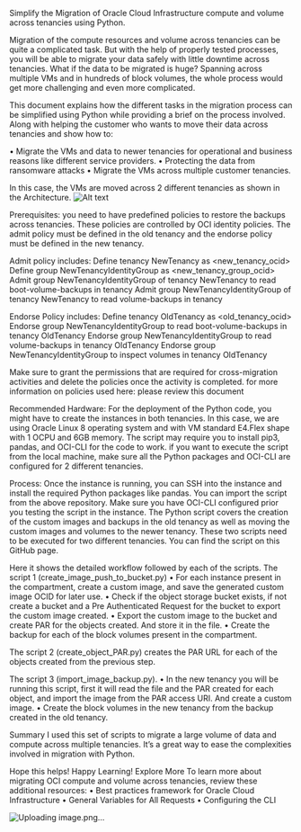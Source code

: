 Simplify the Migration of Oracle Cloud Infrastructure compute and volume across tenancies using Python.

Migration of the compute resources and volume across tenancies can be quite a complicated task. But with the help of properly tested processes, you will be able to migrate your data safely with little downtime across tenancies. What if the data to be migrated is huge? Spanning across multiple VMs and in hundreds of block volumes, the whole process would get more challenging and even more complicated.

This document explains how the different tasks in the migration process can be simplified using Python while providing a brief on the process involved. Along with helping the customer who wants to move their data across tenancies and show how to:

•	Migrate the VMs and data to newer tenancies for operational and business reasons like different service providers.
•	Protecting the data from ransomware attacks
•	 Migrate the VMs across multiple customer tenancies.

In this case, the VMs are moved across 2 different tenancies as shown in the Architecture.
![Alt text](https://github.com/Lucifer970901/cross-tenancy-migration-of-compute-and-volume-in-OCI-using-python/blob/main/cross_tenancy_migration.png)
 

Prerequisites:
you need to have predefined policies to restore the backups across tenancies. These policies are controlled by OCI identity policies. The admit policy must be defined in the old tenancy and the endorse policy must be defined in the new tenancy.

Admit policy includes:
Define tenancy NewTenancy as <new_tenancy_ocid>
Define group NewTenancyIdentityGroup as <new_tenancy_group_ocid>
Admit group NewTenancyIdentityGroup of tenancy NewTenancy to read boot-volume-backups in tenancy
Admit group NewTenancyIdentityGroup of tenancy NewTenancy to read volume-backups in tenancy 

Endorse Policy includes:
Define tenancy OldTenancy as <old_tenancy_ocid>
Endorse group NewTenancyIdentityGroup to read boot-volume-backups in tenancy OldTenancy
Endorse group NewTenancyIdentityGroup to read volume-backups in tenancy OldTenancy
Endorse group NewTenancyIdentityGroup to inspect volumes in tenancy OldTenancy

Make sure to grant the permissions that are required for cross-migration activities and  delete the policies once the activity is completed.
for more information on policies used here: please review this document 

Recommended Hardware:
For the deployment of the Python code, you might have to create the instances in both tenancies. In this case, we are using Oracle Linux 8 operating system and with VM standard E4.Flex shape with 1 OCPU and 6GB memory. The script may require you to install pip3, pandas, and OCI-CLI for the code to work.
if you want to execute the script from the local machine, make sure all the Python packages and OCI-CLI are configured for 2 different tenancies.

Process:
Once the instance is running, you can SSH into the instance and install the required Python packages like pandas. You can import the script from the above repository. Make sure you have OCI-CLI configured prior you testing the script in the instance. The Python script covers the creation of the custom images and backups in the old tenancy as well as moving the custom images and volumes to the newer tenancy. These  two scripts need to be executed for two different tenancies. You can find the script on this GitHub page.


Here it shows the detailed workflow followed by each of the scripts.
 The script 1 (create_image_push_to_bucket.py)
•	For each instance present in the compartment, create a custom image, and save the generated custom image OCID for later use.
•	Check if the object storage bucket exists, if not create a bucket and a Pre Authenticated Request for the bucket to export the custom image created.
•	Export the custom image to the bucket and create PAR for the objects created. And store it in the file.
•	Create the backup for each of the block volumes present in the compartment.

The script 2 (create_object_PAR.py) 
creates the PAR URL for each of the objects created from the previous step.

The script 3 (import_image_backup.py).
•	In the new tenancy you will be running this script, first it will read the file and the PAR created for each object, and import the image from the PAR access URI. And create a custom image.
•	Create the block volumes in the new tenancy from the backup created  in the old tenancy.

Summary
I used this set of scripts to migrate a large volume of data and compute across multiple tenancies. It’s a great way to ease the complexities involved in migration with Python.

Hope this helps! Happy Learning!
Explore More
To learn more about migrating OCI compute and volume across tenancies, review these additional resources:
•	Best practices framework for Oracle Cloud Infrastructure
•	General Variables for All Requests
•	Configuring the CLI


![Uploading image.png…]()
